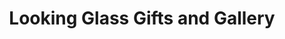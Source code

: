 ---
title: "Looking Glass Gifts and Gallery"
url: /cuyahoga-falls/looking-glass-gifts-and-gallery/
shop: Andenken
---